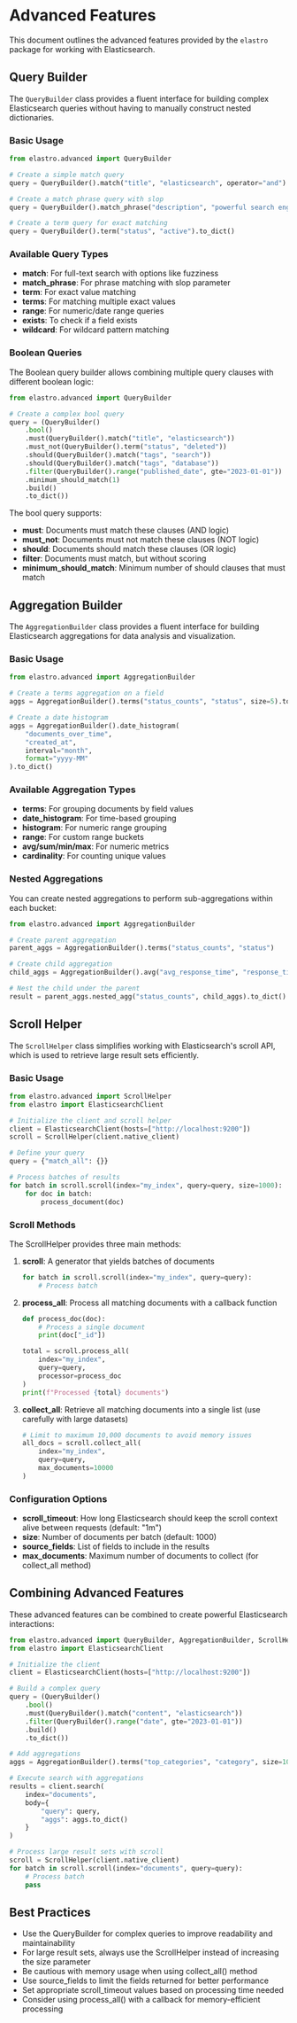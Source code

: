 # Advanced Features

This document outlines the advanced features provided by the `elastro` package for working with Elasticsearch.

## Query Builder

The `QueryBuilder` class provides a fluent interface for building complex Elasticsearch queries without having to manually construct nested dictionaries.

### Basic Usage

```python
from elastro.advanced import QueryBuilder

# Create a simple match query
query = QueryBuilder().match("title", "elasticsearch", operator="and").to_dict()

# Create a match phrase query with slop
query = QueryBuilder().match_phrase("description", "powerful search engine", slop=1).to_dict()

# Create a term query for exact matching
query = QueryBuilder().term("status", "active").to_dict()
```

### Available Query Types

- **match**: For full-text search with options like fuzziness
- **match_phrase**: For phrase matching with slop parameter
- **term**: For exact value matching
- **terms**: For matching multiple exact values
- **range**: For numeric/date range queries
- **exists**: To check if a field exists
- **wildcard**: For wildcard pattern matching

### Boolean Queries

The Boolean query builder allows combining multiple query clauses with different boolean logic:

```python
from elastro.advanced import QueryBuilder

# Create a complex bool query
query = (QueryBuilder()
    .bool()
    .must(QueryBuilder().match("title", "elasticsearch"))
    .must_not(QueryBuilder().term("status", "deleted"))
    .should(QueryBuilder().match("tags", "search"))
    .should(QueryBuilder().match("tags", "database"))
    .filter(QueryBuilder().range("published_date", gte="2023-01-01"))
    .minimum_should_match(1)
    .build()
    .to_dict())
```

The bool query supports:

- **must**: Documents must match these clauses (AND logic)
- **must_not**: Documents must not match these clauses (NOT logic)
- **should**: Documents should match these clauses (OR logic)
- **filter**: Documents must match, but without scoring
- **minimum_should_match**: Minimum number of should clauses that must match

## Aggregation Builder

The `AggregationBuilder` class provides a fluent interface for building Elasticsearch aggregations for data analysis and visualization.

### Basic Usage

```python
from elastro.advanced import AggregationBuilder

# Create a terms aggregation on a field
aggs = AggregationBuilder().terms("status_counts", "status", size=5).to_dict()

# Create a date histogram
aggs = AggregationBuilder().date_histogram(
    "documents_over_time", 
    "created_at", 
    interval="month", 
    format="yyyy-MM"
).to_dict()
```

### Available Aggregation Types

- **terms**: For grouping documents by field values
- **date_histogram**: For time-based grouping
- **histogram**: For numeric range grouping
- **range**: For custom range buckets
- **avg/sum/min/max**: For numeric metrics
- **cardinality**: For counting unique values

### Nested Aggregations

You can create nested aggregations to perform sub-aggregations within each bucket:

```python
from elastro.advanced import AggregationBuilder

# Create parent aggregation
parent_aggs = AggregationBuilder().terms("status_counts", "status")

# Create child aggregation
child_aggs = AggregationBuilder().avg("avg_response_time", "response_time")

# Nest the child under the parent
result = parent_aggs.nested_agg("status_counts", child_aggs).to_dict()
```

## Scroll Helper

The `ScrollHelper` class simplifies working with Elasticsearch's scroll API, which is used to retrieve large result sets efficiently.

### Basic Usage

```python
from elastro.advanced import ScrollHelper
from elastro import ElasticsearchClient

# Initialize the client and scroll helper
client = ElasticsearchClient(hosts=["http://localhost:9200"])
scroll = ScrollHelper(client.native_client)

# Define your query
query = {"match_all": {}}

# Process batches of results
for batch in scroll.scroll(index="my_index", query=query, size=1000):
    for doc in batch:
        process_document(doc)
```

### Scroll Methods

The ScrollHelper provides three main methods:

1. **scroll**: A generator that yields batches of documents
    ```python
    for batch in scroll.scroll(index="my_index", query=query):
        # Process batch
    ```

2. **process_all**: Process all matching documents with a callback function
    ```python
    def process_doc(doc):
        # Process a single document
        print(doc["_id"])
    
    total = scroll.process_all(
        index="my_index", 
        query=query, 
        processor=process_doc
    )
    print(f"Processed {total} documents")
    ```

3. **collect_all**: Retrieve all matching documents into a single list (use carefully with large datasets)
    ```python
    # Limit to maximum 10,000 documents to avoid memory issues
    all_docs = scroll.collect_all(
        index="my_index", 
        query=query, 
        max_documents=10000
    )
    ```

### Configuration Options

- **scroll_timeout**: How long Elasticsearch should keep the scroll context alive between requests (default: "1m")
- **size**: Number of documents per batch (default: 1000)
- **source_fields**: List of fields to include in the results
- **max_documents**: Maximum number of documents to collect (for collect_all method)

## Combining Advanced Features

These advanced features can be combined to create powerful Elasticsearch interactions:

```python
from elastro.advanced import QueryBuilder, AggregationBuilder, ScrollHelper
from elastro import ElasticsearchClient

# Initialize the client
client = ElasticsearchClient(hosts=["http://localhost:9200"])

# Build a complex query
query = (QueryBuilder()
    .bool()
    .must(QueryBuilder().match("content", "elasticsearch"))
    .filter(QueryBuilder().range("date", gte="2023-01-01"))
    .build()
    .to_dict())

# Add aggregations
aggs = AggregationBuilder().terms("top_categories", "category", size=10)

# Execute search with aggregations
results = client.search(
    index="documents",
    body={
        "query": query,
        "aggs": aggs.to_dict()
    }
)

# Process large result sets with scroll
scroll = ScrollHelper(client.native_client)
for batch in scroll.scroll(index="documents", query=query):
    # Process batch
    pass
```

## Best Practices

- Use the QueryBuilder for complex queries to improve readability and maintainability
- For large result sets, always use the ScrollHelper instead of increasing the size parameter
- Be cautious with memory usage when using collect_all() method
- Use source_fields to limit the fields returned for better performance
- Set appropriate scroll_timeout values based on processing time needed
- Consider using process_all() with a callback for memory-efficient processing
